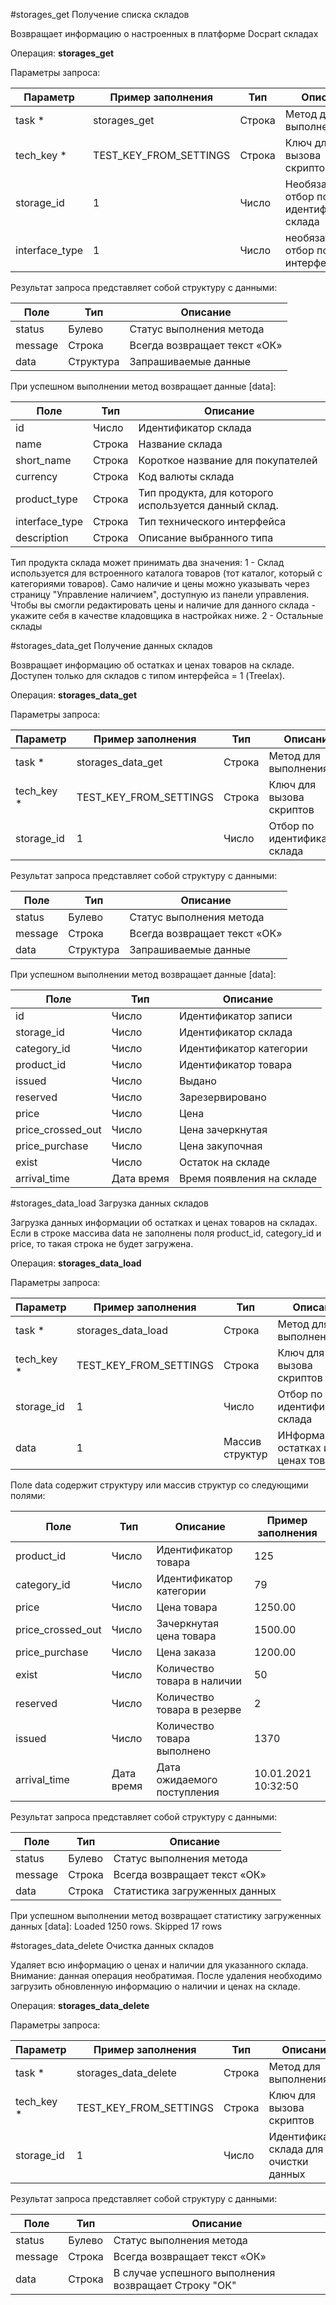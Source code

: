 #storages_get Получение списка складов

Возвращает информацию о настроенных в платформе Docpart складах

Операция: **storages_get**

Параметры запроса:

|**Параметр**|**Пример заполнения**|**Тип** |**Описание** |
|---|---|---|---|
|task *|storages_get|Строка|Метод для выполнения|
|tech_key *|TEST_KEY_FROM_SETTINGS|Строка|Ключ для вызова скриптов|
|storage_id|1|Число|Необязательный отбор по идентификатору склада|
|interface_type|1|Число|необязательный отбор по типу интерфейса|

Результат запроса представляет собой структуру с данными:

|**Поле**|**Тип**|**Описание** |
|---|---|---|
|status|Булево|Статус выполнения метода|
|message|Строка|Всегда возвращает текст «ОК»|
|data|Структура|Запрашиваемые данные|

При успешном выполнении метод возвращает данные [data]:

|**Поле**|**Тип**|**Описание** |
|---|---|---|
|id|Число|Идентификатор склада|
|name|Строка|Название склада|
|short_name|Строка|Короткое название для покупателей|
|currency|Строка|Код валюты склада|
|product_type|Строка|Тип продукта, для которого используется данный склад.|
|interface_type|Строка|Тип технического интерфейса|
|description|Строка|Описание выбранного типа|

Тип продукта склада может принимать два значения: 
1 - Склад используется для встроенного каталога товаров (тот каталог, который с категориями товаров). Само наличие и цены можно указывать через страницу "Управление наличием", доступную из панели управления. Чтобы вы смогли редактировать цены и наличие для данного склада - укажите себя в качестве кладовщика в настройках ниже. 
2 - Остальные склады

#storages_data_get Получение данных складов

Возвращает информацию об остатках и ценах товаров на складе. Доступен только для складов с типом интерфейса = 1 (Treelax). 

Операция: **storages_data_get**

Параметры запроса:

|**Параметр**|**Пример заполнения**|**Тип** |**Описание** |
|---|---|---|---|
|task *|storages_data_get|Строка|Метод для выполнения|
|tech_key *|TEST_KEY_FROM_SETTINGS|Строка|Ключ для вызова скриптов|
|storage_id|1|Число|Отбор по идентификатору склада|

Результат запроса представляет собой структуру с данными:

|**Поле**|**Тип**|**Описание** |
|---|---|---|
|status|Булево|Статус выполнения метода|
|message|Строка|Всегда возвращает текст «ОК»|
|data|Структура|Запрашиваемые данные|

При успешном выполнении метод возвращает данные [data]:

|**Поле**|**Тип**|**Описание** |
|---|---|---|
|id|Число|Идентификатор записи|
|storage_id|Число|Идентификатор склада|
|category_id|Число|Идентификатор категории|
|product_id|Число|Идентификатор товара|
|issued|Число|Выдано|
|reserved|Число|Зарезервировано|
|price|Число|Цена|
|price_crossed_out|Число|Цена зачеркнутая|
|price_purchase|Число|Цена закупочная|
|exist|Число|Остаток на складе|
|arrival_time|Дата время|Время появления на складе|

#storages_data_load Загрузка данных складов

Загрузка данных информации об остатках и ценах товаров на складах. Если в строке массива data не заполнены поля product_id, category_id и price, то такая строка не будет загружена.

Операция: **storages_data_load**

Параметры запроса:

|**Параметр**|**Пример заполнения**|**Тип** |**Описание** |
|---|---|---|---|
|task *|storages_data_load|Строка|Метод для выполнения|
|tech_key *|TEST_KEY_FROM_SETTINGS|Строка|Ключ для вызова скриптов|
|storage_id|1|Число|Отбор по идентификатору склада|
|data|1|Массив структур|ИНформация об остатках и ценах товаров|

Поле data содержит структуру или массив структур со следующими полями: 

|**Поле**|**Тип**|**Описание** |**Пример заполнения** |
|---|---|---|---|
|product_id|Число|Идентификатор товара|125|
|category_id|Число|Идентификатор категории|79|
|price|Число|Цена товара|1250.00|
|price_crossed_out|Число|Зачеркнутая цена товара|1500.00|
|price_purchase|Число|Цена заказа|1200.00|
|exist|Число|Количество товара в наличии|50|
|reserved|Число|Количество товара в резерве|2|
|issued|Число|Количество товара выполнено|1370|
|arrival_time|Дата время|Дата ожидаемого поступления|10.01.2021 10:32:50|

Результат запроса представляет собой структуру с данными:

|**Поле**|**Тип**|**Описание** |
|---|---|---|
|status|Булево|Статус выполнения метода|
|message|Строка|Всегда возвращает текст «ОК»|
|data|Строка|Статистика загруженных данных|

При успешном выполнении метод возвращает статистику загруженных данных [data]: Loaded 1250 rows. Skipped 17 rows


#storages_data_delete Очистка данных складов

Удаляет всю информацию о ценах и наличии для указанного склада. 
Внимание: данная операция необратимая. После удаления необходимо загрузить обновленную информацию о наличии и ценах на складе.

Операция: **storages_data_delete**

Параметры запроса:

|**Параметр**|**Пример заполнения**|**Тип** |**Описание** |
|---|---|---|---|
|task *|storages_data_delete|Строка|Метод для выполнения|
|tech_key *|TEST_KEY_FROM_SETTINGS|Строка|Ключ для вызова скриптов|
|storage_id|1|Число|Идентификатор склада для очистки данных|

Результат запроса представляет собой структуру с данными:

|**Поле**|**Тип**|**Описание** |
|---|---|---|
|status|Булево|Статус выполнения метода|
|message|Строка|Всегда возвращает текст «ОК»|
|data|Строка|В случае успешного выполнения возвращает Строку "ОК"|

